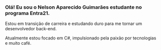 <h3>Olá! Eu sou o Nelson Aparecido Guimarães estudante no programa Entra21.</h3>
<p>Estou em transição de carreira e estudando duro para me tornar um desenvolvedor back-end. </p>
<p>Atualmente estou focado em C#, impulsionado pela paixão por tecnologias e muito café.</p>

